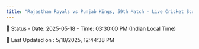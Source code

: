 ```yaml
---
title: "Rajasthan Royals vs Punjab Kings, 59th Match - Live Cricket Score"
---
```


📑 Status - Date: 2025-05-18 - Time: 03:30:00 PM (Indian Local Time)

📝 Last Updated on : 5/18/2025, 12:44:38 PM  

